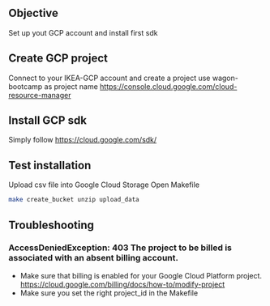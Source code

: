 ## Objective

Set up yout GCP account and install first sdk

## Create GCP project

Connect to your IKEA-GCP account and create a project
use wagon-bootcamp as project name
https://console.cloud.google.com/cloud-resource-manager


## Install GCP sdk

Simply follow
https://cloud.google.com/sdk/

## Test installation

Upload csv file into Google Cloud Storage
Open Makefile
```bash
make create_bucket unzip upload_data
```

## Troubleshooting


### AccessDeniedException: 403 The project to be billed is associated with an absent billing account.

- Make sure that billing is enabled for your Google Cloud Platform project.
https://cloud.google.com/billing/docs/how-to/modify-project
- Make sure you set the right project_id in the Makefile

